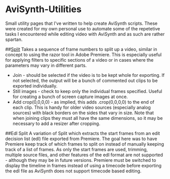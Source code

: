 # AviSynth-Utilities
Small utility pages that I've written to help create AviSynth scripts. These were created for my own personal use to automate some of the repetetive tasks I encountered while editing video with AviSynth and as such are rather spartan.

##[Split](https://csouthwick.github.io/AviSynth-Utilities/split/)
Takes a sequence of frame numbers to split up a video, similar in concept to using the razor tool in Adobe Premiere. This is especially useful for applying filters to specific sections of a video or in cases where the parameters may vary in different parts.

 * Join - should be selected if the video is to be kept whole for exporting. If not selected, the output will be a bunch of commented out clips to be exported individually.
 * Still images  - check to keep only the individual frames specified. Useful for creating a bunch of screen capture images at once.
 * Add crop(0,0,0,0) - as implied, this adds .crop(0,0,0,0) to the end of each clip. This is handy for older video sources (especially analog sources) with black borders on the sides that vary in size. Note that when joining clips they must all have the same dimensions, so it may be necessary to add a resizer after cropping.

##Edl Split
A variation of Split which extracts the start frames from an edit decision list (edl) file exported from Premiere. The goal here was to have Premiere keep track of which frames to split on instead of manually keeping track of a list of frames. As only the start frames are used, trimming, multiple source files, and other features of the edl format are not supported - although they may be in future versions. Premiere must be switched to display the timeline in frames instead of using a timecode before exporting the edl file as AviSynth does not support timecode based editing.
